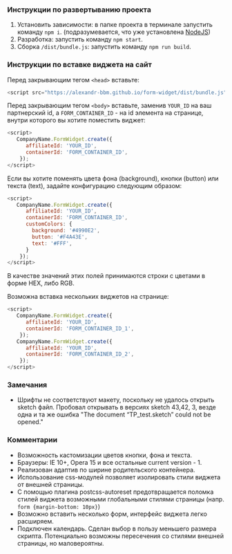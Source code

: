 ### Инструкции по развертыванию проекта
1. Установить зависимости: в папке проекта в терминале запустить команду `npm i`. (подразумевается, что уже установлена [NodeJS](https://nodejs.org/en/))
2. Разработка: запустить команду `npm start`.
3. Сборка `/dist/bundle.js`: запустить команду `npm run build`.

### Инструкции по вставке виджета на сайт
Перед закрывающим тегом `<head>` вставьте:
```javascript
<script src="https://alexandr-bbm.github.io/form-widget/dist/bundle.js"></script>
```

Перед закрывающим тегом `<body>` вставьте, заменив `YOUR_ID` на ваш партнерский id, а `FORM_CONTAINER_ID` - на id элемента на странице, внутри которого вы хотите поместить виджет:
```javascript
<script>
   CompanyName.FormWidget.create({
      affiliateId: 'YOUR_ID',
      containerId: 'FORM_CONTAINER_ID',
    });
</script>
```

Если вы хотите поменять цвета фона (background), кнопки (button) или текста (text), задайте конфигурацию следующим образом:
```javascript
<script>
   CompanyName.FormWidget.create({
      affiliateId: 'YOUR_ID',
      containerId: 'FORM_CONTAINER_ID',
      customColors: {
        background: '#4990E2',
        button: '#F4A43E',
        text: '#FFF',
      }
    });
</script>
```
В качестве значений этих полей принимаются строки с цветами в форме HEX, либо RGB.

Возможна вставка нескольких виджетов на странице:
```javascript
<script>
   CompanyName.FormWidget.create({
      affiliateId: 'YOUR_ID',
      containerId: 'FORM_CONTAINER_ID_1',
    });
   CompanyName.FormWidget.create({
      affiliateId: 'YOUR_ID',
      containerId: 'FORM_CONTAINER_ID_2',
    });
</script>
```

### Замечания
- Шрифты не соответствуют макету, поскольку не удалось открыть sketch файл.
Пробовал открывать в версиях sketch 43,42, 3, везде одна и та же ошибка
"The document “TP_test.sketch” could not be opened."

### Комментарии
- Возможность кастомизации цветов кнопки, фона и текста.
- Браузеры: IE 10+, Opera 15 и все остальные current version - 1.
- Реализован адаптив по ширине родительского контейнера.
- Использование css-модулей позволяет изолировать стили виджета от внешней страницы.
- С помощью плагина postcss-autoreset предотвращается поломка стилей
виджета возможными глобальными стилями страницы (напр. `form {margin-bottom: 10px}`)
- Возможно вставить несколько форм, интерфейс виджета легко расширяем.
- Подключен календарь. Сделан выбор в пользу меньшего размера скрипта. Потенциально возможны пересечения со стилями внешней страницы, но маловероятны.
